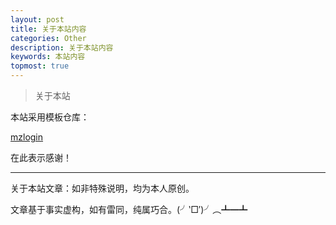 ```yaml
---
layout: post
title: 关于本站内容
categories: Other
description: 关于本站内容
keywords: 本站内容
topmost: true
---
```


> 关于本站

本站采用模板仓库：

<a href="https://github.com/mzlogin/mzlogin.github.io">mzlogin</a>

在此表示感谢！

___

关于本站文章：如非特殊说明，均为本人原创。

文章基于事实虚构，如有雷同，纯属巧合。(╯‵□′)╯︵┻━┻